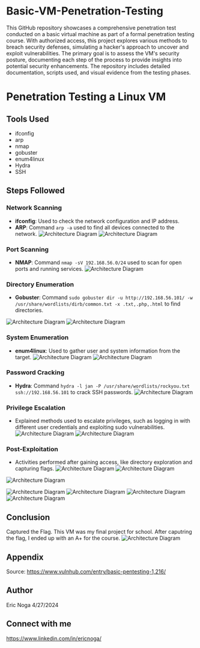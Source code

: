 # Basic-VM-Penetration-Testing
This GitHub repository showcases a comprehensive penetration test conducted on a basic virtual machine as part of a formal penetration testing course. With authorized access, this project explores various methods to breach security defenses, simulating a hacker's approach to uncover and exploit vulnerabilities. The primary goal is to assess the VM's security posture, documenting each step of the process to provide insights into potential security enhancements. The repository includes detailed documentation, scripts used, and visual evidence from the testing phases.

# Penetration Testing a Linux VM

## Tools Used
- ifconfig
- arp
- nmap
- gobuster
- enum4linux
- Hydra
- SSH

## Steps Followed

### Network Scanning
- **ifconfig**: Used to check the network configuration and IP address.
- **ARP**: Command `arp -a` used to find all devices connected to the network.
![Architecture Diagram](https://imgur.com/47nb7fE.jpg)
![Architecture Diagram](https://imgur.com/3FbD8wP.jpg)

### Port Scanning
- **NMAP**: Command `nmap -sV 192.168.56.0/24` used to scan for open ports and running services.
![Architecture Diagram](https://imgur.com/tC3RHkS.jpg)

### Directory Enumeration
- **Gobuster**: Command `sudo gobuster dir -u http://192.168.56.101/ -w /usr/share/wordlists/dirb/common.txt -x .txt,.php,.html` to find directories.
  
![Architecture Diagram](https://imgur.com/GzCrTQ8.jpg)
![Architecture Diagram](https://imgur.com/IVCnEGd.jpg)


### System Enumeration
- **enum4linux**: Used to gather user and system information from the target.
![Architecture Diagram](https://imgur.com/QcY4HcH.jpg)
![Architecture Diagram](https://imgur.com/LtEqNeT.jpg)

### Password Cracking
- **Hydra**: Command `hydra -l jan -P /usr/share/wordlists/rockyou.txt ssh://192.168.56.101` to crack SSH passwords.
![Architecture Diagram](https://imgur.com/Sg6djqr.jpg)

### Privilege Escalation
- Explained methods used to escalate privileges, such as logging in with different user credentials and exploiting sudo vulnerabilities.
![Architecture Diagram](https://imgur.com/wfJaRDi.jpg)
![Architecture Diagram](https://imgur.com/SanTJk4.jpg)

### Post-Exploitation
- Activities performed after gaining access, like directory exploration and capturing flags.
![Architecture Diagram](https://imgur.com/Veb6SDj.jpg)
![Architecture Diagram](https://imgur.com/bnOWOzg.jpg)

![Architecture Diagram](https://imgur.com/GxsbQUN.jpg)

![Architecture Diagram](https://imgur.com/imKXKJM.jpg)
![Architecture Diagram](https://imgur.com/Veb6SDj.jpg)
![Architecture Diagram](https://imgur.com/olgjwuE.jpg)
![Architecture Diagram](https://imgur.com/GlvezXb.jpg)

## Conclusion
Captured the Flag. This VM was my final project for school. After caputring the flag, I ended up with an A+ for the course.
![Architecture Diagram](https://imgur.com/MWGyiF1.jpg)

## Appendix
Source: 
https://www.vulnhub.com/entry/basic-pentesting-1,216/

## Author
Eric Noga 4/27/2024

## Connect with me
https://www.linkedin.com/in/ericnoga/
